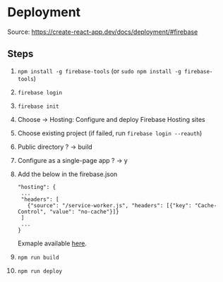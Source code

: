 # Deployment

Source: https://create-react-app.dev/docs/deployment/#firebase

## Steps

1. `npm install -g firebase-tools` (or `sudo npm install -g firebase-tools`)
2. `firebase login`
3. `firebase init`
4. Choose -> Hosting: Configure and deploy Firebase Hosting sites
5. Choose existing project (if failed, run `firebase login --reauth`)
6. Public directory ? -> build
7. Configure as a single-page app ? -> y
8. Add the below in the firebase.json

   ```{
   "hosting": {
    ...
    "headers": [
      {"source": "/service-worker.js", "headers": [{"key": "Cache-Control", "value": "no-cache"}]}
    ]
    ...
   }
   ```

   Exmaple available [here](https://github.com/liam-rocket/rca-demo/blob/main/Firebase/m2_firebase_repo%20copy/firebase.json).

9. `npm run build`
10. `npm run deploy`
